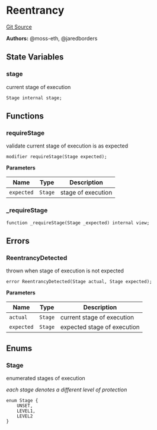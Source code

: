 # Reentrancy
[Git Source](https://github.com/moss-eth/zap/blob/35e517eceade43560c1eb54d47de1fc3aa949331/src/utils/Reentrancy.sol)

**Authors:**
@moss-eth, @jaredborders


## State Variables
### stage
current stage of execution


```solidity
Stage internal stage;
```


## Functions
### requireStage

validate current stage of execution is as expected


```solidity
modifier requireStage(Stage expected);
```
**Parameters**

|Name|Type|Description|
|----|----|-----------|
|`expected`|`Stage`|stage of execution|


### _requireStage


```solidity
function _requireStage(Stage _expected) internal view;
```

## Errors
### ReentrancyDetected
thrown when stage of execution is not expected


```solidity
error ReentrancyDetected(Stage actual, Stage expected);
```

**Parameters**

|Name|Type|Description|
|----|----|-----------|
|`actual`|`Stage`|current stage of execution|
|`expected`|`Stage`|expected stage of execution|

## Enums
### Stage
enumerated stages of execution

*each stage denotes a different level of protection*


```solidity
enum Stage {
    UNSET,
    LEVEL1,
    LEVEL2
}
```

